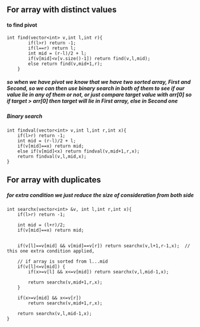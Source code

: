 ## For array with distinct values

#### to find pivot
```
int find(vector<int> v,int l,int r){
        if(l>r) return -1;
        if(l==r) return l;
        int mid = (r-l)/2 + l;
        if(v[mid]<v[v.size()-1]) return find(v,l,mid);
        else return find(v,mid+1,r);   
    }
```
##### so when we have pivot we know that we have two sorted array, First and Second, so we can then use binary search in both of them to see if our value lie in any of them or not, or just compare target value with arr[0] so if target > arr[0] then target will lie in First array, else in Second one
##### Binary search

```
int findval(vector<int> v,int l,int r,int x){
    if(l>r) return -1;
    int mid = (r-l)/2 + l;
    if(v[mid]==x) return mid;
    else if(v[mid]<x) return findval(v,mid+1,r,x);
    return findval(v,l,mid,x);
}
```

## For array with duplicates

##### for extra condition we just reduce the size of consideration from both side

```
int searchx(vector<int> &v, int l,int r,int x){
    if(l>r) return -1;
    
    int mid = (l+r)/2;
    if(v[mid]==x) return mid;
    
    
    if(v[l]==v[mid] && v[mid]==v[r]) return searchx(v,l+1,r-1,x);  // this one extra condition applied, 
    
    // if array is sorted from l...mid     
    if(v[l]<=v[mid]) {
        if(x>=v[l] && x<=v[mid]) return searchx(v,l,mid-1,x);
        
        return searchx(v,mid+1,r,x);
    }
    
    if(x>=v[mid] && x<=v[r])
        return searchx(v,mid+1,r,x);
    
    return searchx(v,l,mid-1,x);
}
```

